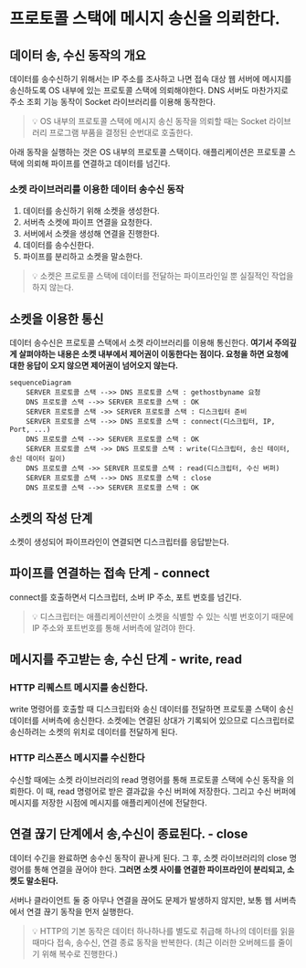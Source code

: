 # 프로토콜 스택에 메시지 송신을 의뢰한다.

## 데이터 송, 수신 동작의 개요

데이터를 송수신하기 위해서는 IP 주소를 조사하고 나면 접속 대상 웹 서버에 메시지를 송신하도록 OS 내부에 있는 프로토콜 스택에 의뢰해야한다. DNS 서버도 마찬가지로 주소 조회 기능 동작이 Socket 라이브러리를 이용해 동작한다.

> 💡 OS 내부의 프로토콜 스택에 메시지 송신 동작을 의뢰할 때는 Socket 라이브러리 프로그램 부품을 결정된 순번대로 호출한다.


아래 동작을 실행하는 것은 OS 내부의 프로토콜 스택이다. 애플리케이션은 프로토콜 스택에 의뢰해 파이프를 연결하고 데이터를 넘긴다.

### 소켓 라이브러리를 이용한 데이터 송수신 동작

1. 데이터를 송신하기 위해 소켓을 생성한다.
2. 서버측 소켓에 파이프 연결을 요청한다.
3. 서버에서 소켓을 생성해 연결을 진행한다.
4. 데이터를 송수신한다.
5. 파이프를 분리하고 소켓을 말소한다.

> 💡 소켓은 프로토콜 스택에 데이터를 전달하는 파이프라인일 뿐 실질적인 작업을 하지 않는다.

## 소켓을 이용한 통신

데이터 송수신은 프로토콜 스택에서 소켓 라이브러리를 이용해 통신한다. **여기서 주의깊게 살펴야하는 내용은 소켓 내부에서 제어권이 이동한다는 점이다. 요청을 하면 요청에 대한 응답이 오지 않으면 제어권이 넘어오지 않는다.**

```mermaid
sequenceDiagram
	SERVER 프로토콜 스택 -->> DNS 프로토콜 스택 : gethostbyname 요청
	DNS 프로토콜 스택 -->> SERVER 프로토콜 스택 : OK
	SERVER 프로토콜 스택 ->> SERVER 프로토콜 스택 : 디스크립터 준비
	SERVER 프로토콜 스택 -->> DNS 프로토콜 스택 : connect(디스크립터, IP, Port, ...)
	DNS 프로토콜 스택 -->> SERVER 프로토콜 스택 : OK
	SERVER 프로토콜 스택 ->> DNS 프로토콜 스택 : write(디스크립터, 송신 테이터, 송신 데이터 길이)
	DNS 프로토콜 스택 ->> SERVER 프로토콜 스택 : read(디스크립터, 수신 버퍼)
	SERVER 프로토콜 스택 -->> DNS 프로토콜 스택 : close
	DNS 프로토콜 스택 -->> SERVER 프로토콜 스택 : OK
```

## 소켓의 작성 단계

소켓이 생성되어 파이프라인이 연결되면 디스크립터를 응답받는다. 

## 파이프를 연결하는 접속 단계 - connect

connect를 호출하면서 디스크립터, 소버 IP 주소, 포트 번호를 넘긴다.

> 💡 디스크립터는 애플리케이션만이 소켓을 식별할 수 있는 식별 번호이기 때문에 IP 주소와 포트번호를 통해 서버측에 알려야 한다.

## 메시지를 주고받는 송, 수신 단계 - write, read

### HTTP 리퀘스트 메시지를 송신한다.

write 명령어를 호출할 때 디스크립터와 송신 데이터를 전달하면 프로토콜 스택이 송신 데이터를 서버측에 송신한다. 소켓에는 연결된 상대가 기록되어 있으므로 디스크립터로 송신하려는 소켓의 위치로 데이터를 전달하게 된다.

### HTTP 리스폰스 메시지를 수신한다

수신할 때에는 소켓 라이브러리의 read 명령어를 통해 프로토콜 스택에 수신 동작을 의뢰한다. 이 때, read 명령어로 받은 결과값을 수신 버퍼에 저장한다. 그리고 수신 버퍼에 메시지를 저장한 시점에 메시지를 애플리케이션에 전달한다.

## 연결 끊기 단계에서 송,수신이 종료된다. - close

데이터 수긴을 완료하면 송수신 동작이 끝나게 된다. 그 후, 소켓 라이브러리의 close 명령어를 통해 연결을 끊어야 한다. **그러면 소켓 사이를 연결한 파이프라인이 분리되고, 소켓도 말소된다.**

서버나 클라이언트 둘 중 아무나 연결을 끊어도 문제가 발생하지 않지만, 보통 웹 서버측에서 연결 끊기 동작을 먼저 실행한다.

> 💡 HTTP의 기본 동작은 데이터 하나하나를 별도로 취급해 하나의 데이터를 읽을 때마다 접속, 송수신, 연결 종료 동작을 반복한다. (최근 이러한 오버헤드를 줄이기 위해 복수로 진행한다.)

